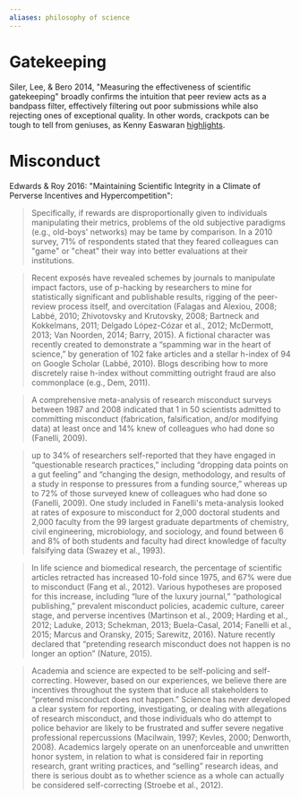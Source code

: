 ```yaml
---
aliases: philosophy of science
---
```


# Gatekeeping

Siler, Lee, & Bero 2014, "Measuring the effectiveness of scientific gatekeeping" broadly confirms the intuition that peer review acts as a bandpass filter, effectively filtering out poor submissions while also rejecting ones of exceptional quality. In other words, crackpots can be tough to tell from geniuses, as Kenny Easwaran [highlights](www.kennyeaswaran.org/teaching/2017-fall/phil351fall17).

# Misconduct

Edwards & Roy 2016: "Maintaining Scientific Integrity in a Climate of Perverse Incentives and Hypercompetition":

> Specifically, if rewards are disproportionally given to individuals manipulating their metrics, problems of the old subjective paradigms (e.g., old-boys' networks) may be tame by comparison. In a 2010 survey, 71% of respondents stated that they feared colleagues can "game" or "cheat" their way into better evaluations at their institutions.

> Recent exposés have revealed schemes by journals to manipulate impact factors, use of p-hacking by researchers to mine for statistically significant and publishable results, rigging of the peer-review process itself, and overcitation (Falagas and Alexiou, 2008; Labbé, 2010; Zhivotovsky and Krutovsky, 2008; Bartneck and Kokkelmans, 2011; Delgado López-Cózar et al., 2012; McDermott, 2013; Van Noorden, 2014; Barry, 2015). A fictional character was recently created to demonstrate a “spamming war in the heart of science,” by generation of 102 fake articles and a stellar h-index of 94 on Google Scholar (Labbé, 2010). Blogs describing how to more discretely raise h-index without committing outright fraud are also commonplace (e.g., Dem, 2011).

> A comprehensive meta-analysis of research misconduct surveys between 1987 and 2008 indicated that 1 in 50 scientists admitted to committing misconduct (fabrication, falsification, and/or modifying data) at least once and 14% knew of colleagues who had done so (Fanelli, 2009).

> up to 34% of researchers self-reported that they have engaged in “questionable research practices,” including “dropping data points on a gut feeling” and “changing the design, methodology, and results of a study in response to pressures from a funding source,” whereas up to 72% of those surveyed knew of colleagues who had done so (Fanelli, 2009). One study included in Fanelli's meta-analysis looked at rates of exposure to misconduct for 2,000 doctoral students and 2,000 faculty from the 99 largest graduate departments of chemistry, civil engineering, microbiology, and sociology, and found between 6 and 8% of both students and faculty had direct knowledge of faculty falsifying data (Swazey et al., 1993).

> In life science and biomedical research, the percentage of scientific articles retracted has increased 10-fold since 1975, and 67% were due to misconduct (Fang et al., 2012). Various hypotheses are proposed for this increase, including “lure of the luxury journal,” “pathological publishing,” prevalent misconduct policies, academic culture, career stage, and perverse incentives (Martinson et al., 2009; Harding et al., 2012; Laduke, 2013; Schekman, 2013; Buela-Casal, 2014; Fanelli et al., 2015; Marcus and Oransky, 2015; Sarewitz, 2016). Nature recently declared that “pretending research misconduct does not happen is no longer an option” (Nature, 2015).

> Academia and science are expected to be self-policing and self-correcting. However, based on our experiences, we believe there are incentives throughout the system that induce all stakeholders to “pretend misconduct does not happen.” Science has never developed a clear system for reporting, investigating, or dealing with allegations of research misconduct, and those individuals who do attempt to police behavior are likely to be frustrated and suffer severe negative professional repercussions (Macilwain, 1997; Kevles, 2000; Denworth, 2008). Academics largely operate on an unenforceable and unwritten honor system, in relation to what is considered fair in reporting research, grant writing practices, and “selling” research ideas, and there is serious doubt as to whether science as a whole can actually be considered self-correcting (Stroebe et al., 2012). 